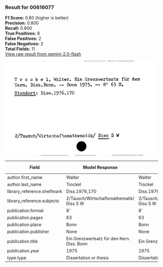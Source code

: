 ### Result for 00616077
**F1 Score:** 0.80 (higher is better)<br>**Precision:** 0.800<br>**Recall:** 0.800<br>**True Positives:** 8<br>**False Positives:** 2<br>**False Negatives:** 2<br>**Total Fields:** 11<br>[View raw result from gemini-2.0-flash](https://github.com/RISE-UNIBAS/humanities_data_benchmark/blob/main/results/2025-10-01/T0151/request_T0151_00616077.json)

<img src="https://github.com/RISE-UNIBAS/humanities_data_benchmark/blob/main/benchmarks/zettelkatalog/images/00616077.jpg?raw=true" alt="00616077" width="600px">

| Field | Model Response | Ground Truth | Fuzzy Score | Match |
|-------|----------------|--------------|-------------|-------|
| author.first_name | Walter | Walter | 1.000 | ✅ |
| author.last_name | Trockel | Trockel | 1.000 | ✅ |
| library_reference.shelfmark | Diss.1976,170 | Diss.1976,170 | 1.000 | ✅ |
| library_reference.subjects | 2/Tausch/Wirtschaftsmathematik/ Diss S W | 2/Tausch/Wirtschaftsmathematik/ Diss S W | 1.000 | ✅ |
| publication.format | 8' | 8' | 1.000 | ✅ |
| publication.pages | 63 | 63 | 1.000 | ✅ |
| publication.place | Bonn | Bonn | 1.000 | ✅ |
| publication.publisher | None | None | 1.000 | ✅ |
| publication.title | Ein Grenzwertsatz für den Kern. Diss. Bonn | Ein Grenzwertsatz für den Kern | 0.833 | ❌ |
| publication.year | 1975 | 1975 | 0.000 | ❌ |
| type.type | Dissertation or thesis | Dissertation or thesis | 1.000 | ✅ |
